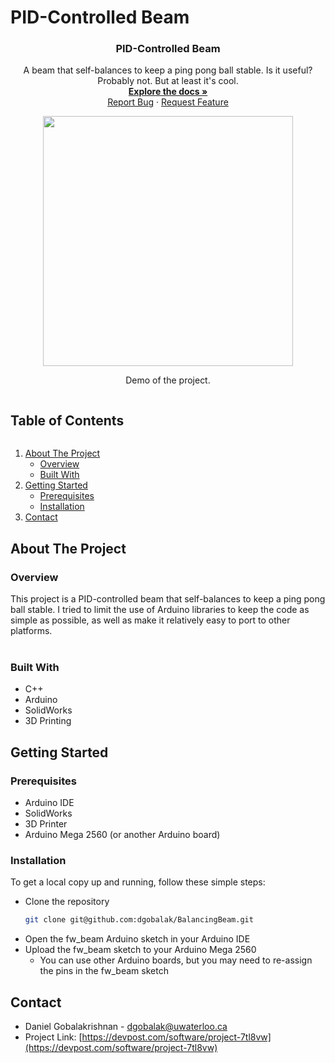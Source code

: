 # PID-Controlled Beam

<!-- PROJECT LOGO -->
<p align="center">
  <a href="https://github.com/dgobalak/BalancingBeam"></a>

  <h3 align="center">PID-Controlled Beam</h3>

  <p align="center">
    A beam that self-balances to keep a ping pong ball stable. Is it useful? Probably not. But at least it's cool.
    <br />
    <a href="https://github.com/dgobalak/BalancingBeam"><strong>Explore the docs »</strong></a>
    <br>
    <a href="https://github.com/dgobalak/BalancingBeam/issues">Report Bug</a>
    ·
    <a href="https://github.com/dgobalak/BalancingBeam/issues">Request Feature</a>
  </p>
</p>

<p align="center">
   <img src="demo.gif" width="400" height="400" style="display: block; margin: 0 auto;"/>
   <p align="center">Demo of the project.</p>
</p>

<!-- TABLE OF CONTENTS -->
<summary>
<h2 style="display: inline-block">Table of Contents</h2></summary>

<ol>
<li>
    <a href="#about-the-project">About The Project</a>
    <ul>
	<li><a href="#overview">Overview</a></li>
    <li><a href="#built-with">Built With</a></li>
</ul>
</li>
<li>
    <a href="#getting-started">Getting Started</a>
    <ul>
    <li><a href="#prerequisites">Prerequisites</a></li>
    <li><a href="#installation-and-setup">Installation</a></li>
    </ul>
</li>
<li><a href="#contact">Contact</a></li>
</ol>



<!-- ABOUT THE PROJECT -->
## About The Project

### Overview

This project is a PID-controlled beam that self-balances to keep a ping pong ball stable. I tried to limit the use of 
Arduino libraries to keep the code as simple as possible, as well as make it relatively easy to port to other platforms.
<br>
<br>

### Built With

* C++
* Arduino
* SolidWorks
* 3D Printing

<!-- GETTING STARTED -->
## Getting Started

### Prerequisites
* Arduino IDE
* SolidWorks
* 3D Printer
* Arduino Mega 2560 (or another Arduino board)

### Installation
To get a local copy up and running, follow these simple steps:

* Clone the repository
  ```sh
  git clone git@github.com:dgobalak/BalancingBeam.git
  ```
* Open the fw_beam Arduino sketch in your Arduino IDE
* Upload the fw_beam sketch to your Arduino Mega 2560
  * You can use other Arduino boards, but you may need to re-assign the pins in the fw_beam sketch
  
<!-- CONTACT -->
## Contact

* Daniel Gobalakrishnan - dgobalak@uwaterloo.ca
* Project Link: [https://devpost.com/software/project-7tl8vw](https://devpost.com/software/project-7tl8vw)

[comment]: <> (<!-- MARKDOWN LINKS & IMAGES -->)
<!-- https://www.markdownguide.org/basic-syntax/#reference-style-links -->
[contributors-shield]: https://img.shields.io/github/contributors/github_username/repo.svg?style=for-the-badge
[contributors-url]: https://github.com/github_username/repo_name/graphs/contributors
[forks-shield]: https://img.shields.io/github/forks/github_username/repo.svg?style=for-the-badge
[forks-url]: https://github.com/github_username/repo_name/network/members
[stars-shield]: https://img.shields.io/github/stars/github_username/repo.svg?style=for-the-badge
[stars-url]: https://github.com/github_username/repo_name/stargazers
[issues-shield]: https://img.shields.io/github/issues/github_username/repo.svg?style=for-the-badge
[issues-url]: https://github.com/github_username/repo_name/issues
[license-shield]: https://img.shields.io/github/license/github_username/repo.svg?style=for-the-badge
[license-url]: https://github.com/github_username/repo_name/blob/master/LICENSE.txt
[linkedin-shield]: https://img.shields.io/badge/-LinkedIn-black.svg?style=for-the-badge&logo=linkedin&colorB=555
[linkedin-url]: https://linkedin.com/in/github_username

